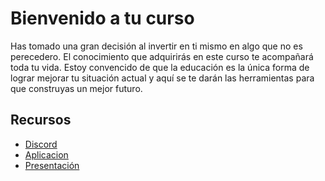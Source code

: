 # Bienvenido a tu curso

Has tomado una gran decisión al invertir en ti mismo en algo que no es perecedero. El conocimiento que adquirirás en este curso te acompañará toda tu vida. Estoy convencido de que la educación es la única forma de lograr mejorar tu situación actual y aquí se te darán las herramientas para que construyas un mejor futuro.

## Recursos
- [Discord](https://discord.gg/g7uyMDUf)
- [Aplicacion](https://marketplace-a9ab1.web.app/auth/login)
- [Presentación](https://www.canva.com/design/DAGoMmCYD7g/vOfRdYn8xsDxuJzm6qOEmg/edit?utm_content=DAGoMmCYD7g&utm_campaign=designshare&utm_medium=link2&utm_source=sharebutton)
